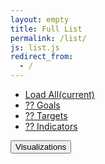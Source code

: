 ```yaml
---
layout: empty
title: Full List
permalink: /list/
js: list.js
redirect_from:
  - /
---
```


<div class="row">
  <div class="col-sm-2 col-md-2 sidebar">
   <ul class="nav nav-sidebar">
   <li id="load-all" class="active" ><a  onClick="full_list()" href="#">Load All<span class="sr-only">(current)</span></a></li>
   <li id="goals"><a id="goals-num" onClick="list_goals()" href="#"> ?? Goals</a></li>
   <li id="targets"><a id="targets-num" onClick="list_targets()" href="#">?? Targets</a></li>
   <li id="indicators"><a id="indicators-num" onClick="list_indicators()" href="#">?? Indicators</a></li>
   </ul>
   <button id="Visualizations" onClick="vizs()" type="button">Visualizations </button>
  </div>
  <div class="col-sm-9 col-sm-offset-2 col-md-10 col-md-offset-2 main">
   <h1 id='dashboard-title' class="page-header"></h1>
   <div class="row ">
   <p id='dashboard-content' class="sub-header"></p>
  </div>
 </div>
</div>



  </body>
</html>
